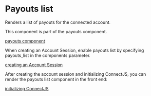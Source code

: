 # Payouts list

Renders a list of payouts for the connected account.

This component is part of the payouts component.

[payouts component](/connect/supported-embedded-components/payouts)

When creating an Account Session, enable payouts list by specifying payouts_list in the components parameter.

[creating an Account Session](/api/account_sessions/create)

After creating the account session and initializing ConnectJS, you can render the payouts list component in the front end:

[initializing ConnectJS](/connect/get-started-connect-embedded-components#account-sessions)
